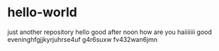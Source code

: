 # hello-world
just another repository
hello
good after noon
how are you
haiiiiiii
good eveninghfgjjkyrjuhrse4uf g4r6suxw fv432wan6jmn
